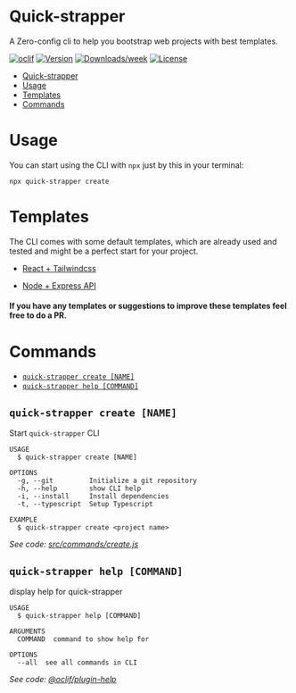 # Quick-strapper

A Zero-config cli to help you bootstrap web projects with best templates.

[![oclif](https://img.shields.io/badge/cli-oclif-brightgreen.svg)](https://oclif.io)
[![Version](https://img.shields.io/npm/v/quick-strapper.svg)](https://www.npmjs.com/package/quick-strapper)
[![Downloads/week](https://img.shields.io/npm/dw/quick-strapper.svg)](https://www.npmjs.com/package/quick-strapper)
[![License](https://img.shields.io/npm/l/quick-strapper.svg)](https://github.com/sidwebworks/quick-strapper/blob/master/package.json)

<!-- toc -->
* [Quick-strapper](#quick-strapper)
* [Usage](#usage)
* [Templates](#templates)
* [Commands](#commands)
<!-- tocstop -->

# Usage

You can start using the CLI with `npx` just by this in your terminal:

```shell
npx quick-strapper create
```

# Templates

The CLI comes with some default templates, which are already used and tested and might be a perfect start for your project.

- [React + Tailwindcss]("https://github.com/sidwebworks/quick-strapper/src/templates/react-tailwind")

- [Node + Express API]("https://github.com/sidwebworks/quick-strapper/src/templates/express-api")

#### If you have any templates or suggestions to improve these templates feel free to do a PR.

# Commands

<!-- commands -->
* [`quick-strapper create [NAME]`](#quick-strapper-create-name)
* [`quick-strapper help [COMMAND]`](#quick-strapper-help-command)

## `quick-strapper create [NAME]`

Start `quick-strapper` CLI

```
USAGE
  $ quick-strapper create [NAME]

OPTIONS
  -g, --git         Initialize a git repository
  -h, --help        show CLI help
  -i, --install     Install dependencies
  -t, --typescript  Setup Typescript

EXAMPLE
  $ quick-strapper create <project name>
```

_See code: [src/commands/create.js](https://github.com/sidwebworks/quick-strapper/blob/v1.0.4/src/commands/create.js)_

## `quick-strapper help [COMMAND]`

display help for quick-strapper

```
USAGE
  $ quick-strapper help [COMMAND]

ARGUMENTS
  COMMAND  command to show help for

OPTIONS
  --all  see all commands in CLI
```

_See code: [@oclif/plugin-help](https://github.com/oclif/plugin-help/blob/v3.2.3/src/commands/help.ts)_
<!-- commandsstop -->
